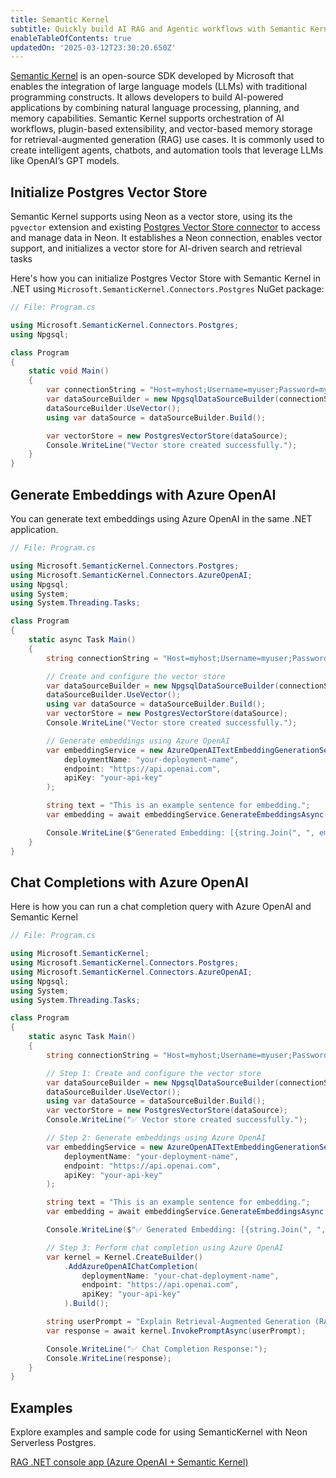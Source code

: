 ```yaml
---
title: Semantic Kernel
subtitle: Quickly build AI RAG and Agentic workflows with Semantic Kernel and Neon
enableTableOfContents: true
updatedOn: '2025-03-12T23:30:20.650Z'
---
```


[Semantic Kernel](https://learn.microsoft.com/en-us/semantic-kernel/overview/) is an open-source SDK developed by Microsoft that enables the integration of large language models (LLMs) with traditional programming constructs. It allows developers to build AI-powered applications by combining natural language processing, planning, and memory capabilities. Semantic Kernel supports orchestration of AI workflows, plugin-based extensibility, and vector-based memory storage for retrieval-augmented generation (RAG) use cases. It is commonly used to create intelligent agents, chatbots, and automation tools that leverage LLMs like OpenAI’s GPT models.

## Initialize Postgres Vector Store

Semantic Kernel supports using Neon as a vector store, using its the `pgvector` extension and existing [Postgres Vector Store connector](https://learn.microsoft.com/en-us/semantic-kernel/concepts/vector-store-connectors/out-of-the-box-connectors/postgres-connector?pivots=programming-language-csharp) to access and manage data in Neon. It establishes a Neon connection, enables vector support, and initializes a vector store for AI-driven search and retrieval tasks

Here's how you can initialize Postgres Vector Store with Semantic Kernel in .NET using `Microsoft.SemanticKernel.Connectors.Postgres` NuGet package:

```csharp
// File: Program.cs

using Microsoft.SemanticKernel.Connectors.Postgres;
using Npgsql;

class Program
{
    static void Main()
    {
        var connectionString = "Host=myhost;Username=myuser;Password=mypass;Database=mydb";
        var dataSourceBuilder = new NpgsqlDataSourceBuilder(connectionString);
        dataSourceBuilder.UseVector();
        using var dataSource = dataSourceBuilder.Build();

        var vectorStore = new PostgresVectorStore(dataSource);
        Console.WriteLine("Vector store created successfully.");
    }
}

```

## Generate Embeddings with Azure OpenAI

You can generate text embeddings using Azure OpenAI in the same .NET application.

```csharp
// File: Program.cs

using Microsoft.SemanticKernel.Connectors.Postgres;
using Microsoft.SemanticKernel.Connectors.AzureOpenAI;
using Npgsql;
using System;
using System.Threading.Tasks;

class Program
{
    static async Task Main()
    {
        string connectionString = "Host=myhost;Username=myuser;Password=mypass;Database=mydb";

        // Create and configure the vector store
        var dataSourceBuilder = new NpgsqlDataSourceBuilder(connectionString);
        dataSourceBuilder.UseVector();
        using var dataSource = dataSourceBuilder.Build();
        var vectorStore = new PostgresVectorStore(dataSource);
        Console.WriteLine("Vector store created successfully.");

        // Generate embeddings using Azure OpenAI
        var embeddingService = new AzureOpenAITextEmbeddingGenerationService(
            deploymentName: "your-deployment-name",
            endpoint: "https://api.openai.com",
            apiKey: "your-api-key"
        );

        string text = "This is an example sentence for embedding.";
        var embedding = await embeddingService.GenerateEmbeddingsAsync(new[] { text });

        Console.WriteLine($"Generated Embedding: [{string.Join(", ", embedding[0].AsReadOnlySpan().Slice(0, 5))}...]");
    }
}
```

## Chat Completions with Azure OpenAI

Here is how you can run a chat completion query with Azure OpenAI and Semantic Kernel

```csharp
// File: Program.cs

using Microsoft.SemanticKernel;
using Microsoft.SemanticKernel.Connectors.Postgres;
using Microsoft.SemanticKernel.Connectors.AzureOpenAI;
using Npgsql;
using System;
using System.Threading.Tasks;

class Program
{
    static async Task Main()
    {
        string connectionString = "Host=myhost;Username=myuser;Password=mypass;Database=mydb";

        // Step 1: Create and configure the vector store
        var dataSourceBuilder = new NpgsqlDataSourceBuilder(connectionString);
        dataSourceBuilder.UseVector();
        using var dataSource = dataSourceBuilder.Build();
        var vectorStore = new PostgresVectorStore(dataSource);
        Console.WriteLine("✅ Vector store created successfully.");

        // Step 2: Generate embeddings using Azure OpenAI
        var embeddingService = new AzureOpenAITextEmbeddingGenerationService(
            deploymentName: "your-deployment-name",
            endpoint: "https://api.openai.com",
            apiKey: "your-api-key"
        );

        string text = "This is an example sentence for embedding.";
        var embedding = await embeddingService.GenerateEmbeddingsAsync(new[] { text });

        Console.WriteLine($"✅ Generated Embedding: [{string.Join(", ", embedding[0].AsReadOnlySpan().Slice(0, 5))}...]");

        // Step 3: Perform chat completion using Azure OpenAI
        var kernel = Kernel.CreateBuilder()
            .AddAzureOpenAIChatCompletion(
                deploymentName: "your-chat-deployment-name",
                endpoint: "https://api.openai.com",
                apiKey: "your-api-key"
            ).Build();

        string userPrompt = "Explain Retrieval-Augmented Generation (RAG) in simple terms.";
        var response = await kernel.InvokePromptAsync(userPrompt);

        Console.WriteLine("✅ Chat Completion Response:");
        Console.WriteLine(response);
    }
}
```

## Examples

Explore examples and sample code for using SemanticKernel with Neon Serverless Postgres.

<DetailIconCards>

<a href="https://github.com/neondatabase-labs/neon-semantic-kernel-examples" description="A .NET RAG example app built with Azure OpenAI and Semantic Kernel" icon="github">RAG .NET console app (Azure OpenAI + Semantic Kernel)</a>

</DetailIconCards>